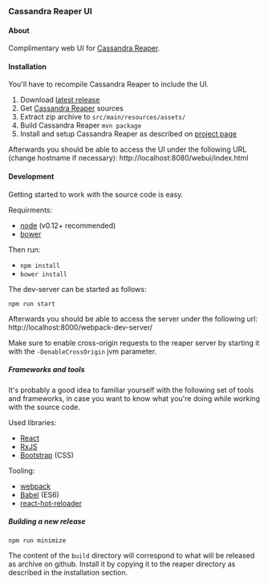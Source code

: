 ### Cassandra Reaper UI

#### About

Complimentary web UI for [Cassandra Reaper](https://github.com/spotify/cassandra-reaper).

#### Installation

You'll have to recompile Cassandra Reaper to include the UI.

1. Download [latest release](https://github.com/spodkowinski/cassandra-reaper-ui/releases/download/v0.2.0/cassandra-reaper-ui-0.2.zip)
1. Get [Cassandra Reaper](https://github.com/spotify/cassandra-reaper) sources
1. Extract zip archive to `src/main/resources/assets/`
1. Build Cassandra Reaper `mvn package`
1. Install and setup Cassandra Reaper as described on [project page](https://github.com/spotify/cassandra-reaper)

Afterwards you should be able to access the UI under the following URL (change hostname if necessary):
http://localhost:8080/webui/index.html


#### Development

Getting started to work with the source code is easy.

Requirments:
* [node](https://nodejs.org/) (v0.12+ recommended)
* [bower](http://bower.io/)

Then run:

* `npm install`
* `bower install`

The dev-server can be started as follows:

`npm run start`

Afterwards you should be able to access the server under the following url:
http://localhost:8000/webpack-dev-server/

Make sure to enable cross-origin requests to the reaper server by starting it with the `-DenableCrossOrigin` jvm parameter.

##### Frameworks and tools

It's probably a good idea to familiar yourself with the following set of tools and frameworks, in case you want to know what you're doing while working with the source code.

Used libraries:
* [React](https://facebook.github.io/react/)
* [RxJS](https://github.com/Reactive-Extensions/RxJS)
* [Bootstrap](http://getbootstrap.com/) (CSS)

Tooling:
* [webpack](http://webpack.github.io/)
* [Babel](http://babeljs.io/) (ES6)
* [react-hot-reloader](gaearon.github.io/react-hot-loader/)

##### Building a new release

`npm run minimize`

The content of the `build` directory will correspond to what will be released as archive on github. Install it by copying it to the reaper directory as described in the installation section.
